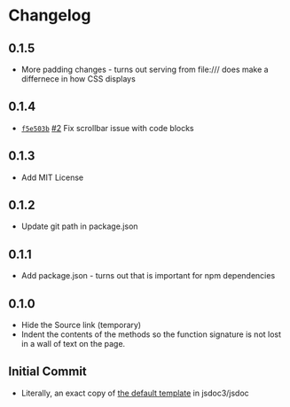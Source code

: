 # Changelog


## 0.1.5
- More padding changes - turns out serving from file:/// does make a differnece
  in how CSS displays


## 0.1.4
- [`f5e503b`][f5e503b] [#2][2] Fix scrollbar issue with code blocks


## 0.1.3
- Add MIT License


## 0.1.2
- Update git path in package.json


## 0.1.1
- Add package.json - turns out that is important for npm dependencies


## 0.1.0
- Hide the Source link (temporary)
- Indent the contents of the methods so the function signature is not lost in
  a wall of text on the page.


## Initial Commit
- Literally, an exact copy of [the default template][default-template] in
  jsdoc3/jsdoc


[default-template]: https://github.com/jsdoc3/jsdoc/tree/master/templates/default




[2]: https://github.com/jamsyoung/turner-jsdoc-template/issues/2
[f5e503b]: https://github.com/jamsyoung/turner-jsdoc-template/commit/f5e503b047c06fbeff8fc9098f51930d7d780193

